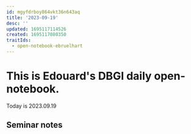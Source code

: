```yaml
---
id: mgyfdrboy864vkt36n643aq
title: '2023-09-19'
desc: ''
updated: 1695117114526
created: 1695117080350
traitIds:
  - open-notebook-ebruelhart
---
```


# This is Edouard's DBGI daily open-notebook.

Today is 2023.09.19

## Seminar notes

### 

